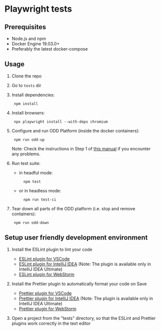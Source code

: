 # Playwright tests

## Prerequisites

- Node.js and npm
- Docker Engine 19.03.0+
- Preferably the latest docker-compose

## Usage

1. Clone the repo

1. Go to `tests` dir

1. Install dependencies:

        npm install

1. Install browsers:

        npx playwright install --with-deps chromium

1. Configure and run ODD Platform (inside the docker containers):

        npm run odd-up

    Note: Check the instructions in Step 1 of [this manual](../docker/README.md) if you encounter any problems.

1. Run test suite:

    - in headful mode:

            npm test

    - or in headless mode:

            npm run test-ci

1. Tear down all parts of the ODD platform (i.e. stop and remove containers):

        npm run odd-down


## Setup user friendly development environment

1. Install the ESLint plugin to lint your code
    - [ESLint plugin for VSCode](https://marketplace.visualstudio.com/items?itemName=dbaeumer.vscode-eslint)
    - [ESLint plugin for IntelliJ IDEA](https://www.jetbrains.com/help/idea/eslint.html) (Note: The plugin is available only in IntelliJ IDEA Ultimate)
    - [ESLint plugin for WebStorm](https://www.jetbrains.com/help/webstorm/eslint.html)


1. Install the Prettier plugin to automatically format your code on Save
    - [Prettier plugin for VSCode](https://marketplace.visualstudio.com/items?itemName=esbenp.prettier-vscode)
    - [Prettier plugin for IntelliJ IDEA](https://www.jetbrains.com/help/idea/prettier.html) (Note: The plugin is available only in IntelliJ IDEA Ultimate)
    - [Prettier plugin for WebStorm](https://www.jetbrains.com/help/webstorm/prettier.html)

1. Open a project from the "tests" directory, so that the ESLint and Prettier plugins work correctly in the text editor
